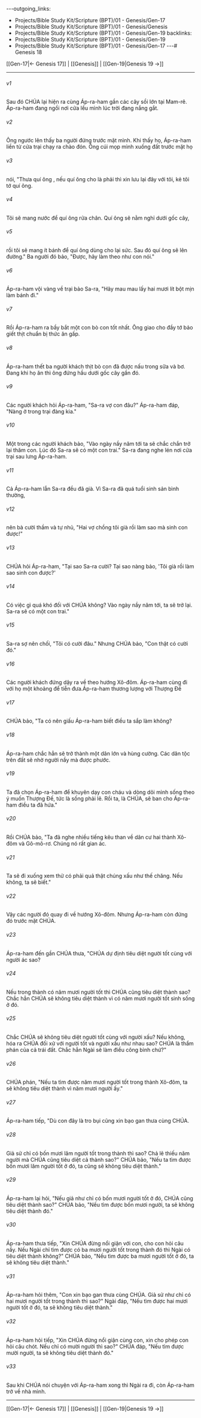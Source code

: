 ---outgoing_links:
  - Projects/Bible Study Kit/Scripture (BPT)/01 - Genesis/Gen-17
  - Projects/Bible Study Kit/Scripture (BPT)/01 - Genesis/Genesis
  - Projects/Bible Study Kit/Scripture (BPT)/01 - Genesis/Gen-19
backlinks:
  - Projects/Bible Study Kit/Scripture (BPT)/01 - Genesis/Gen-19
  - Projects/Bible Study Kit/Scripture (BPT)/01 - Genesis/Gen-17
---# Genesis 18

[[Gen-17|← Genesis 17]] | [[Genesis]] | [[Gen-19|Genesis 19 →]]
***



###### v1 
Sau đó CHÚA lại hiện ra cùng Áp-ra-ham gần các cây sồi lớn tại Mam-rê. Áp-ra-ham đang ngồi nơi cửa lều mình lúc trời đang nắng gắt. 

###### v2 
Ông ngước lên thấy ba người đứng trước mặt mình. Khi thấy họ, Áp-ra-ham liền từ cửa trại chạy ra chào đón. Ông cúi mọp mình xuống đất trước mặt họ 

###### v3 
nói, "Thưa quí ông , nếu quí ông cho là phải thì xin lưu lại đây với tôi, kẻ tôi tớ quí ông. 

###### v4 
Tôi sẽ mang nước để quí ông rửa chân. Quí ông sẽ nằm nghỉ dưới gốc cây, 

###### v5 
rồi tôi sẽ mang ít bánh để quí ông dùng cho lại sức. Sau đó quí ông sẽ lên đường." Ba người đó bảo, "Được, hãy làm theo như con nói." 

###### v6 
Áp-ra-ham vội vàng về trại bảo Sa-ra, "Hãy mau mau lấy hai mươi lít bột mịn làm bánh đi." 

###### v7 
Rồi Áp-ra-ham ra bầy bắt một con bò con tốt nhất. Ông giao cho đầy tớ bảo giết thịt chuẩn bị thức ăn gấp. 

###### v8 
Áp-ra-ham thết ba người khách thịt bò con đã được nấu trong sữa và bơ. Đang khi họ ăn thì ông đứng hầu dưới gốc cây gần đó. 

###### v9 
Các người khách hỏi Áp-ra-ham, "Sa-ra vợ con đâu?" Áp-ra-ham đáp, "Nàng ở trong trại đàng kia." 

###### v10 
Một trong các người khách bảo, "Vào ngày nầy năm tới ta sẽ chắc chắn trở lại thăm con. Lúc đó Sa-ra sẽ có một con trai." Sa-ra đang nghe lén nơi cửa trại sau lưng Áp-ra-ham. 

###### v11 
Cả Áp-ra-ham lẫn Sa-ra đều đã già. Vì Sa-ra đã quá tuổi sinh sản bình thường, 

###### v12 
nên bà cười thầm và tự nhủ, "Hai vợ chồng tôi già rồi làm sao mà sinh con được!" 

###### v13 
CHÚA hỏi Áp-ra-ham, "Tại sao Sa-ra cười? Tại sao nàng bảo, 'Tôi già rồi làm sao sinh con được?' 

###### v14 
Có việc gì quá khó đối với CHÚA không? Vào ngày nầy năm tới, ta sẽ trở lại. Sa-ra sẽ có một con trai." 

###### v15 
Sa-ra sợ nên chối, "Tôi có cười đâu." Nhưng CHÚA bảo, "Con thật có cười đó." 

###### v16 
Các người khách đứng dậy ra về theo hướng Xô-đôm. Áp-ra-ham cùng đi với họ một khoảng để tiễn đưa.Áp-ra-ham thương lượng với Thượng Đế 

###### v17 
CHÚA bảo, "Ta có nên giấu Áp-ra-ham biết điều ta sắp làm không? 

###### v18 
Áp-ra-ham chắc hẳn sẽ trở thành một dân lớn và hùng cường. Các dân tộc trên đất sẽ nhờ người nầy mà được phước. 

###### v19 
Ta đã chọn Áp-ra-ham để khuyên dạy con cháu và dòng dõi mình sống theo ý muốn Thượng Đế, tức là sống phải lẽ. Rồi ta, là CHÚA, sẽ ban cho Áp-ra-ham điều ta đã hứa." 

###### v20 
Rồi CHÚA bảo, "Ta đã nghe nhiều tiếng kêu than về dân cư hai thành Xô-đôm và Gô-mô-rơ. Chúng nó rất gian ác. 

###### v21 
Ta sẽ đi xuống xem thử có phải quả thật chúng xấu như thế chăng. Nếu không, ta sẽ biết." 

###### v22 
Vậy các người đó quay đi về hướng Xô-đôm. Nhưng Áp-ra-ham còn đứng đó trước mặt CHÚA. 

###### v23 
Áp-ra-ham đến gần CHÚA thưa, "CHÚA dự định tiêu diệt người tốt cùng với người ác sao? 

###### v24 
Nếu trong thành có năm mươi người tốt thì CHÚA cũng tiêu diệt thành sao? Chắc hẳn CHÚA sẽ không tiêu diệt thành vì có năm mươi người tốt sinh sống ở đó. 

###### v25 
Chắc CHÚA sẽ không tiêu diệt người tốt cùng với người xấu? Nếu không, hóa ra CHÚA đối xử với người tốt và người xấu như nhau sao? CHÚA là thẩm phán của cả trái đất. Chắc hẳn Ngài sẽ làm điều công bình chứ?" 

###### v26 
CHÚA phán, "Nếu ta tìm được năm mươi người tốt trong thành Xô-đôm, ta sẽ không tiêu diệt thành vì năm mươi người ấy." 

###### v27 
Áp-ra-ham tiếp, "Dù con đây là tro bụi cũng xin bạo gan thưa cùng CHÚA. 

###### v28 
Giả sử chỉ có bốn mươi lăm người tốt trong thành thì sao? Chả lẽ thiếu năm người mà CHÚA cũng tiêu diệt cả thành sao?" CHÚA bảo, "Nếu ta tìm được bốn mươi lăm người tốt ở đó, ta cũng sẽ không tiêu diệt thành." 

###### v29 
Áp-ra-ham lại hỏi, "Nếu giả như chỉ có bốn mươi người tốt ở đó, CHÚA cũng tiêu diệt thành sao?" CHÚA bảo, "Nếu tìm được bốn mươi người, ta sẽ không tiêu diệt thành đó." 

###### v30 
Áp-ra-ham thưa tiếp, "Xin CHÚA đừng nổi giận với con, cho con hỏi câu nầy. Nếu Ngài chỉ tìm được có ba mươi người tốt trong thành đó thì Ngài có tiêu diệt thành không?" CHÚA bảo, "Nếu tìm được ba mươi người tốt ở đó, ta sẽ không tiêu diệt thành." 

###### v31 
Áp-ra-ham hỏi thêm, "Con xin bạo gan thưa cùng CHÚA. Giả sử như chỉ có hai mươi người tốt trong thành thì sao?" Ngài đáp, "Nếu tìm được hai mươi người tốt ở đó, ta sẽ không tiêu diệt thành." 

###### v32 
Áp-ra-ham hỏi tiếp, "Xin CHÚA đừng nổi giận cùng con, xin cho phép con hỏi câu chót. Nếu chỉ có mười người thì sao?" CHÚA đáp, "Nếu tìm được mười người, ta sẽ không tiêu diệt thành đó." 

###### v33 
Sau khi CHÚA nói chuyện với Áp-ra-ham xong thì Ngài ra đi, còn Áp-ra-ham trở về nhà mình.

***
[[Gen-17|← Genesis 17]] | [[Genesis]] | [[Gen-19|Genesis 19 →]]
